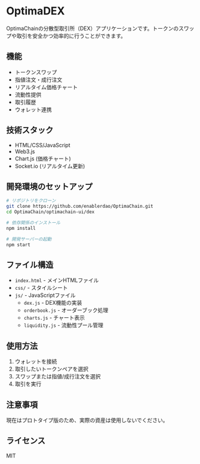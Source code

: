 # OptimaDEX

OptimaChainの分散型取引所（DEX）アプリケーションです。トークンのスワップや取引を安全かつ効率的に行うことができます。

## 機能

- トークンスワップ
- 指値注文・成行注文
- リアルタイム価格チャート
- 流動性提供
- 取引履歴
- ウォレット連携

## 技術スタック

- HTML/CSS/JavaScript
- Web3.js
- Chart.js (価格チャート)
- Socket.io (リアルタイム更新)

## 開発環境のセットアップ

```bash
# リポジトリをクローン
git clone https://github.com/enablerdao/OptimaChain.git
cd OptimaChain/optimachain-ui/dex

# 依存関係のインストール
npm install

# 開発サーバーの起動
npm start
```

## ファイル構造

- `index.html` - メインHTMLファイル
- `css/` - スタイルシート
- `js/` - JavaScriptファイル
  - `dex.js` - DEX機能の実装
  - `orderbook.js` - オーダーブック処理
  - `charts.js` - チャート表示
  - `liquidity.js` - 流動性プール管理

## 使用方法

1. ウォレットを接続
2. 取引したいトークンペアを選択
3. スワップまたは指値/成行注文を選択
4. 取引を実行

## 注意事項

現在はプロトタイプ版のため、実際の資産は使用しないでください。

## ライセンス

MIT
